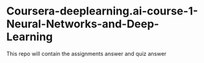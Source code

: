 # Coursera-deeplearning.ai-course-1-Neural-Networks-and-Deep-Learning
This repo will contain the assignments answer and quiz answer
